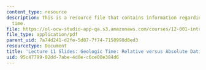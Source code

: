 ```yaml
---
content_type: resource
description: This is a resource file that contains information regarding geologic
  time.
file: https://ol-ocw-studio-app-qa.s3.amazonaws.com/courses/12-001-introduction-to-geology-fall-2013/95c4779902dd7abe4d0ec6ce00e384d6_MIT12_001F13_Lecture11slides.pdf
file_type: application/pdf
parent_uid: 7a74d241-d2fe-5d87-7f74-7158998d8ed3
resourcetype: Document
title: 'Lecture 11 Slides: Geologic Time: Relative versus Absolute Dating'
uid: 95c47799-02dd-7abe-4d0e-c6ce00e384d6
---
```

